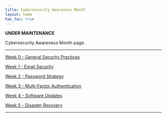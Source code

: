 ```yaml
---
title: Cybersecurity Awareness Month
layout: home
has_toc: true
---
```


**********UNDER MAINTENANCE**********

Cybersecurity Awareness Month page.

---
[Week 0 - General Security Practices](https://uidrro.dev/docs/CybersecurityAwarenessMonth2024/General_Security_Practices)

[Week 1 - Email Security](https://uidrro.dev/docs/CybersecurityAwarenessMonth2024/Email_Security)

[Week 2 - Password Strategy](https://uidrro.dev/docs/CybersecurityAwarenessMonth2024/Password_Strategy)

[Week 3 - Multi-Factor Authentication](https://uidrro.dev/docs/CybersecurityAwarenessMonth2024/Multi_Factor_Auth)

[Week 4 - Software Updates](https://uidrro.dev/docs/CybersecurityAwarenessMonth2024/Software_Updates)

[Week 5 - Disaster Recovery](https://uidrro.dev/docs/CybersecurityAwarenessMonth2024/Disaster_Recovery)

---